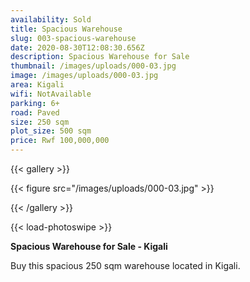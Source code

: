 ```yaml
---
availability: Sold
title: Spacious Warehouse
slug: 003-spacious-warehouse
date: 2020-08-30T12:08:30.656Z
description: Spacious Warehouse for Sale
thumbnail: /images/uploads/000-03.jpg
image: /images/uploads/000-03.jpg
area: Kigali
wifi: NotAvailable
parking: 6+
road: Paved
size: 250 sqm
plot_size: 500 sqm
price: Rwf 100,000,000
---
```

{{< gallery >}}

{{< figure src="/images/uploads/000-03.jpg" >}}

{{< /gallery >}}

{{< load-photoswipe >}}

**Spacious Warehouse for Sale - Kigali**

Buy this spacious 250 sqm warehouse located in Kigali.